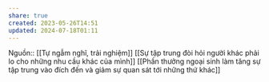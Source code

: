 ```yaml
---
share: true
created: 2023-05-26T14:51
updated: 2024-07-18T01:11
---
```

Nguồn:: [[Tự ngẫm nghĩ, trải nghiệm]]
[[Sự tập trung đòi hỏi người khác phải lo cho những nhu cầu khác của mình]] 
[[Phần thưởng ngoại sinh làm tăng sự tập trung vào đích đến và giảm sự quan sát tới những thứ khác]]